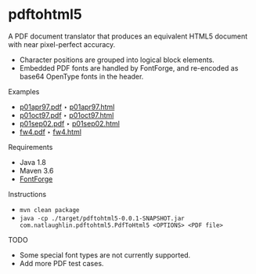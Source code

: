 # pdftohtml5 

A PDF document translator that produces an equivalent HTML5 document with near pixel-perfect accuracy.

- Character positions are grouped into logical block elements. 
- Embedded PDF fonts are handled by FontForge, and re-encoded as base64 OpenType fonts in the header.

Examples

- [p01apr97.pdf](https://natlaughlin.github.io/pdftohtml5/src/test/resources/p01apr97.pdf) ‣ [p01apr97.html](https://natlaughlin.github.io/pdftohtml5/src/test/resources/p01apr97.html)
- [p01oct97.pdf](https://natlaughlin.github.io/pdftohtml5/src/test/resources/p01oct97.pdf) ‣ [p01oct97.html](https://natlaughlin.github.io/pdftohtml5/src/test/resources/p01oct97.html)
- [p01sep02.pdf](https://natlaughlin.github.io/pdftohtml5/src/test/resources/p01sep02.pdf) ‣ [p01sep02.html](https://natlaughlin.github.io/pdftohtml5/src/test/resources/p01sep02.html)
- [fw4.pdf](https://natlaughlin.github.io/pdftohtml5/src/test/resources/fw4.pdf) ‣ [fw4.html](https://natlaughlin.github.io/pdftohtml5/src/test/resources/fw4.html)

Requirements

- Java 1.8
- Maven 3.6
- [FontForge](https://fontforge.org/)

Instructions

- `mvn clean package`
- `java -cp ./target/pdftohtml5-0.0.1-SNAPSHOT.jar com.natlaughlin.pdftohtml5.PdfToHtml5 <OPTIONS> <PDF file>`

TODO

- Some special font types are not currently supported.
- Add more PDF test cases.
  


